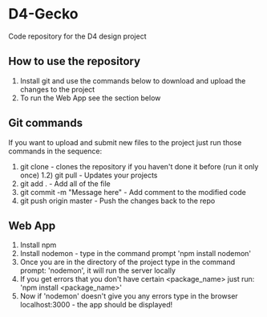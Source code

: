 # D4-Gecko
Code repository for the D4 design project
## How to use the repository
1) Install git and use the commands below to download and upload the changes to the project
2) To run the Web App see the section below
## Git commands
If you want to upload and submit new files to the project just run those commands in the sequence:
1) git clone - clones the repository if you haven't done it before (run it only once)
1.2) git pull    - Updates your projects
2) git add .   - Add all of the file
3) git commit -m "Message here" - Add comment to the modified code
4) git push origin master  - Push the changes back to the repo
## Web App
1) Install npm
2) Install nodemon - type in the command prompt 'npm install nodemon'
3) Once you are in the directory of the project type in the command prompt: 'nodemon', it will run the server locally
4) If you get errors that you don't have certain <package_name> just run: 'npm install <package_name>' 
5) Now if 'nodemon' doesn't give you any errors type in the browser localhost:3000 - the app should be displayed!
